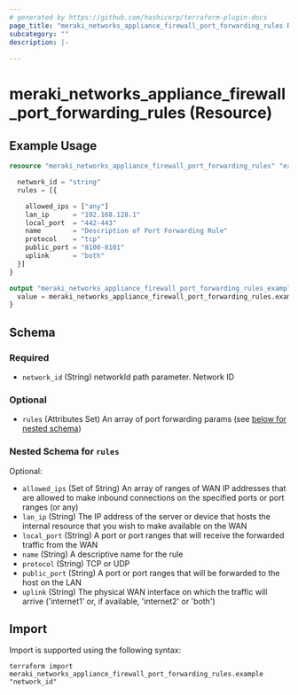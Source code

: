 ```yaml
---
# generated by https://github.com/hashicorp/terraform-plugin-docs
page_title: "meraki_networks_appliance_firewall_port_forwarding_rules Resource - terraform-provider-meraki"
subcategory: ""
description: |-
  
---
```


# meraki_networks_appliance_firewall_port_forwarding_rules (Resource)



## Example Usage

```terraform
resource "meraki_networks_appliance_firewall_port_forwarding_rules" "example" {

  network_id = "string"
  rules = [{

    allowed_ips = ["any"]
    lan_ip      = "192.168.128.1"
    local_port  = "442-443"
    name        = "Description of Port Forwarding Rule"
    protocol    = "tcp"
    public_port = "8100-8101"
    uplink      = "both"
  }]
}

output "meraki_networks_appliance_firewall_port_forwarding_rules_example" {
  value = meraki_networks_appliance_firewall_port_forwarding_rules.example
}
```

<!-- schema generated by tfplugindocs -->
## Schema

### Required

- `network_id` (String) networkId path parameter. Network ID

### Optional

- `rules` (Attributes Set) An array of port forwarding params (see [below for nested schema](#nestedatt--rules))

<a id="nestedatt--rules"></a>
### Nested Schema for `rules`

Optional:

- `allowed_ips` (Set of String) An array of ranges of WAN IP addresses that are allowed to make inbound connections on the specified ports or port ranges (or any)
- `lan_ip` (String) The IP address of the server or device that hosts the internal resource that you wish to make available on the WAN
- `local_port` (String) A port or port ranges that will receive the forwarded traffic from the WAN
- `name` (String) A descriptive name for the rule
- `protocol` (String) TCP or UDP
- `public_port` (String) A port or port ranges that will be forwarded to the host on the LAN
- `uplink` (String) The physical WAN interface on which the traffic will arrive ('internet1' or, if available, 'internet2' or 'both')

## Import

Import is supported using the following syntax:

```shell
terraform import meraki_networks_appliance_firewall_port_forwarding_rules.example "network_id"
```
